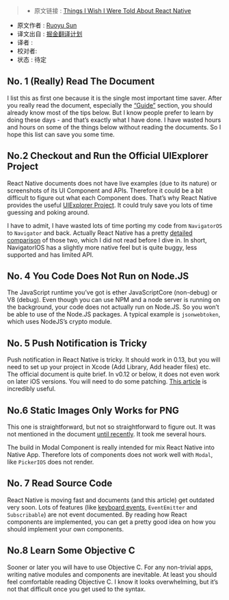 > * 原文链接 : [Things I Wish I Were Told About React Native](http://ruoyusun.com/2015/11/01/things-i-wish-i-were-told-about-react-native.html)
* 原文作者 : [Ruoyu Sun](https://twitter.com/insraq)
* 译文出自 : [掘金翻译计划](https://github.com/xitu/gold-miner)
* 译者 : 
* 校对者: 
* 状态 :  待定

## No. 1 (Really) Read The Document

I list this as first one because it is the single most important time saver. After you really read the document, especially the [“Guide”](https://facebook.github.io/react-native/docs/style.html#content) section, you should already know most of the tips below. But I know people prefer to learn by doing these days - and that’s exactly what I have done. I have wasted hours and hours on some of the things below without reading the documents. So I hope this list can save you some time.

## No.2 Checkout and Run the Official UIExplorer Project

React Native documents does not have live examples (due to its nature) or screenshots of its UI Component and APIs. Therefore it could be a bit difficult to figure out what each Component does. That’s why React Native provides the useful [UIExplorer Project](https://github.com/facebook/react-native/tree/master/Examples/UIExplorer). It could truly save you lots of time guessing and poking around.

I have to admit, I have wasted lots of time porting my code from `NavigatorOS` to `Navigator` and back. Actually React Native has a pretty [detailed comparison](https://facebook.github.io/react-native/docs/navigator-comparison.html) of those two, which I did not read before I dive in. In short, NavigatorIOS has a slightly more native feel but is quite buggy, less supported and has limited API.

## No. 4 You Code Does Not Run on Node.JS

The JavaScript runtime you’ve got is ether JavaScriptCore (non-debug) or V8 (debug). Even though you can use NPM and a node server is running on the background, your code does not actually run on Node.JS. So you won’t be able to use of the Node.JS packages. A typical example is `jsonwebtoken`, which uses NodeJS’s crypto module.

## No. 5 Push Notification is Tricky

Push notification in React Native is tricky. It should work in 0.13, but you will need to set up your project in Xcode (Add Library, Add header files) etc. The official document is quite brief. In v0.12 or below, it does not even work on later iOS versions. You will need to do some patching. [This article](https://medium.com/@DannyvanderJagt/how-to-use-push-notifications-in-react-native-41e8b14aadae#.66tv809um) is incredibly useful.

## No.6 Static Images Only Works for PNG

This one is straightforward, but not so straightforward to figure out. It was not mentioned in the document [until recently](https://facebook.github.io/react-native/docs/image.html). It took me several hours.

The build in Modal Component is really intended for mix React Native into Native App. Therefore lots of components does not work well with `Modal`, like `PickerIOS` does not render.

## No. 7 Read Source Code

React Native is moving fast and documents (and this article) get outdated very soon. Lots of features (like [keyboard events](https://github.com/facebook/react-native/blob/master/React/Base/RCTKeyboardObserver.m), `EventEmitter` and `Subscribable`) are not event documented. By reading how React components are implemented, you can get a pretty good idea on how you should implement your own components.

## No.8 Learn Some Objective C

Sooner or later you will have to use Objective C. For any non-trivial apps, writing native modules and components are inevitable. At least you should feel comfortable reading Objective C. I know it looks overwhelming, but it’s not that difficult once you get used to the syntax.




